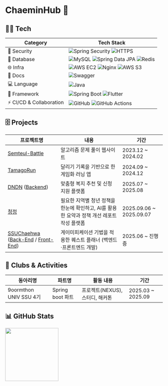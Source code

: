 # ChaeminHub 👋
  
## 👨‍💼 Tech

| Category   | Tech Stack |
|------------|------------|
| 🔐 Security | ![Spring Security](https://img.shields.io/badge/Spring%20Security-6DB33F?logo=springsecurity&logoColor=white) ![HTTPS](https://img.shields.io/badge/HTTPS-0052CC?logo=letsencrypt&logoColor=white) |
| 💾 Database | ![MySQL](https://img.shields.io/badge/MySQL-4479A1?logo=mysql&logoColor=white) ![Spring Data JPA](https://img.shields.io/badge/Spring%20Data%20JPA-59666C?logo=spring&logoColor=white) ![Redis](https://img.shields.io/badge/Redis-DC382D?logo=redis&logoColor=white) |
| 🌐 Infra | ![AWS EC2](https://img.shields.io/badge/AWS%20EC2-FF9900?logo=amazonaws&logoColor=white) ![Nginx](https://img.shields.io/badge/Nginx-009639?logo=nginx&logoColor=white) ![AWS S3](https://img.shields.io/badge/AWS%20S3-569A31?logo=amazons3&logoColor=white) |
| 📑 Docs | ![Swagger](https://img.shields.io/badge/Swagger-85EA2D?logo=swagger&logoColor=black) |
| 💻 Language | ![Java](https://img.shields.io/badge/Java-007396?logo=java&logoColor=white)  |
| 🔧 Framework | ![Spring Boot](https://img.shields.io/badge/Spring%20Boot-6DB33F?logo=springboot&logoColor=white) ![Flutter](https://img.shields.io/badge/Flutter-02569B?logo=flutter&logoColor=white) | 
| ⚡ CI/CD & Collaboration | ![GitHub](https://img.shields.io/badge/GitHub-181717?logo=github&logoColor=white) ![GitHub Actions](https://img.shields.io/badge/GitHub%20Actions-2088FF?logo=githubactions&logoColor=white) |

## 🗄️ Projects

| 프로젝트명 | 내용 | 기간 |
|------------|------|------|
| [Semteul-Battle](https://github.com/Semteul-Battle/Semteul-Battle-BE.git) | 알고리즘 문제 풀이 웹사이트 | 2023.12 ~ 2024.02 |
| [TamagoRun](https://github.com/kcm9561/TamagoRun-Back.git) | 달리기 기록을 기반으로 한 게임화 러닝 앱 | 2024.09 ~ 2024.12 |
| [DNDN](https://github.com/NEXUS-DNDN) ([Backend](https://github.com/NEXUS-DNDN/DNDN_Backend.git)) | 맞춤형 복지 추천 및 신청 지원 플랫폼 | 2025.07 ~ 2025.08 |
| [청정](https://github.com/9oormthon-univ/2025_SEASONTHON_TEAM_99_BE.git) | 필요한 지역별 청년 정책을 한눈에 확인하고, AI를 활용한 요약과 정책 개선 레포트 작성 플랫폼 | 2025.09.06 ~ 2025.09.07|
| [SSUChaehwa](https://github.com/IT-Contest) ([Back-End](https://github.com/IT-Contest/Back-End.git) / [Front-End](https://github.com/IT-Contest/it-contest-fe.git)) | 게이미피케이션 기법을 적용한 퀘스트 플래너 (백엔드·프론트엔드 개발) | 2025.06 ~ 진행중 |

## 👥 Clubs & Activities

| 동아리명 | 파트명 | 활동 내용 | 기간 |
|----------|--------|-----------|------|
| 9oormthon UNIV SSU 4기 | Spring boot 파트 | 프로젝트(NEXUS), 스터디, 해커톤 | 2025.03 ~ 2025.09 |  
  
  
  
## 📊 GitHub Stats

  <!-- 기본 Stats 카드 -->
  <img src="https://github-readme-stats.vercel.app/api?username=kcm9561&show_icons=true&theme=tokyonight&count_private=true&hide_border=true" height="170"/>
  
</div>

